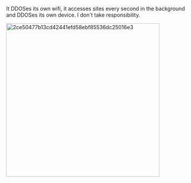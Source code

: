It DDOSes its own wifi, it accesses sites every second in the background and DDOSes its own device. I don't take responsibility.

<img width="412" alt="2ce50477b13cd42441efd58ebf85536dc25016e3" src="https://github.com/slatians/DDOS-Your-Own-Wifi/assets/129464714/e9c04e6a-35d8-4bca-963f-5a5a6e5f1bf2">
